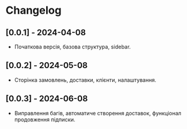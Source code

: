# Changelog

## [0.0.1] - 2024-04-08
- Початкова версія, базова структура, sidebar.

## [0.0.2] - 2024-05-08
- Сторінка замовлень, доставки, клієнти, налаштування.

## [0.0.3] - 2024-06-08
- Виправлення багів, автоматиче створення доставок, функціонал продовження підписки.
